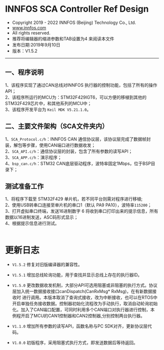 # INNFOS SCA Controller Ref Design
*  Copyright 2019 - 2022 INNFOS (Beijing) Technology Co., Ltd.
*  www.innfos.com
*  All rights reserved.
*  推荐将编辑器的缩进参数和TAB设置为4 来阅读本文件
*  发布日期:2019年9月10日
*  版本：V1.5.2
---
## 一、程序说明
1、该程序实现了通过CAN总线对INNFOS 执行器的控制功能，包括了所有的操作API；</br>
2、该程序所运行的MCU为：STM32F429IGT6，可以方便的移植到其他的STM32F429芯片中，和其他系列的MCU中；</br>
3、该程序开发平台为 `Keil MDK V5.21.1.0`。</br>

## 二、主要文件架构（SCA文件夹内）
1、`SCA_Protocol.c/h`：INNFOS CAN 通信协议层，该协议层完成了数据帧封装，解包等步骤，使用CAN端口进行数据收发；</br>
2、`SCA_API.c/h`：通信协议层的封装，包含了所有参数的读写API；</br>
3、`SCA_APP.c/h`：演示程序；</br>
4、`bsp_can.c/h`：STM32 CAN底层驱动程序，波特率固定1Mbps，位于BSP目录下；</br>

## 测试准备工作
1、将程序下载至 STM32F429 单片机，若不同平台则需对程序进行移植;</br>
2、使用USB转串口连接至单片机的串口1（默认 PA9 PA10），波特率`115200`；</br>
3、打开虚拟串口终端，发送16进制数字 6 将收到串口打印出来的提示信息，所有数据以16进制发送，ASC码形式显示；</br>
4、根据提示信息进行测试。</br>
</br>

#  更新日志
*  `V1.5.2` 修复对旧版编译器的兼容性。

*  `V1.5.1` 增加总线轮询功能，用于查找并显示总线上存在的执行器ID。

*  `V1.5.0` 更改数据收发机制，大部分API可选用阻塞或非阻塞的执行方式。协议层加入统一数据接收接口canDispatch(CanRxMsg* RxMsg)，在有新数据接收时
进行调用。本版本取消了查询式接收，改为中断接收，也可以在RTOS中开启单独任务接收数据。控制器初始化流程改为手动执行，取消自动轮询初始化。加入了CAN端口配置，可同时利用多个CAN端口对执行器进行控制，本例程开启了MCU的CAN1控制器和CAN2控制器,分别控制两台执行器。

* `V1.1.0` 增加所有参数的读写API，函数名称与PC SDK对齐，更新协议层代码。

*  `V1.0.0`	初版程序，采用阻塞式执行方式，即发送数据后等待返回。